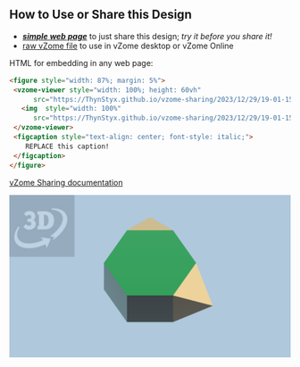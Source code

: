 
## How to Use or Share this Design

 - [***simple web page***](<https://ThynStyx.github.io/vzome-sharing/2023/12/29/19-01-15-J56-Metabiaugmented-Hexagonal-Prism-Polygon12/>) to just share this design; *try it before you share it!*
 - [raw vZome file](<https://raw.githubusercontent.com/ThynStyx/vzome-sharing/main/2023/12/29/19-01-15-J56-Metabiaugmented-Hexagonal-Prism-Polygon12/J56-Metabiaugmented-Hexagonal-Prism-Polygon12.vZome>) to use in vZome desktop or vZome Online
 
 HTML for embedding in any web page:
 ```html
<figure style="width: 87%; margin: 5%">
  <vzome-viewer style="width: 100%; height: 60vh"
       src="https://ThynStyx.github.io/vzome-sharing/2023/12/29/19-01-15-J56-Metabiaugmented-Hexagonal-Prism-Polygon12/J56-Metabiaugmented-Hexagonal-Prism-Polygon12.vZome" >
    <img  style="width: 100%"
       src="https://ThynStyx.github.io/vzome-sharing/2023/12/29/19-01-15-J56-Metabiaugmented-Hexagonal-Prism-Polygon12/J56-Metabiaugmented-Hexagonal-Prism-Polygon12.png" >
  </vzome-viewer>
  <figcaption style="text-align: center; font-style: italic;">
     REPLACE this caption!
  </figcaption>
</figure>
 ```

[vZome Sharing documentation](https://vzome.github.io/vzome/sharing.html#how-it-works)

![Image](<J56-Metabiaugmented-Hexagonal-Prism-Polygon12.png>)

